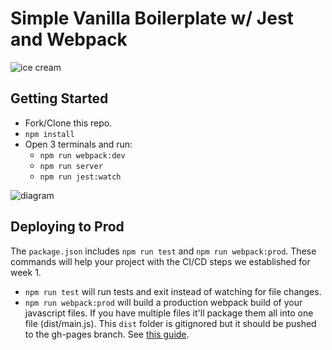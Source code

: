 # Simple Vanilla Boilerplate w/ Jest and Webpack

![ice cream](https://media2.giphy.com/media/cCEt1ShfzOa3u/giphy.gif)

## Getting Started

- Fork/Clone this repo.
- `npm install`
- Open 3 terminals and run:
  - `npm run webpack:dev`
  - `npm run server`
  - `npm run jest:watch`

![diagram](diagram.png)

## Deploying to Prod

The `package.json` includes `npm run test` and `npm run webpack:prod`. These commands will help your project with the CI/CD steps we established for week 1.

- `npm run test` will run tests and exit instead of watching for file changes.
- `npm run webpack:prod` will build a production webpack build of your javascript files. If you have multiple files it'll package them all into one file (dist/main.js). This `dist` folder is gitignored but it should be pushed to the gh-pages branch. See [this guide](https://gist.github.com/cobyism/4730490).
